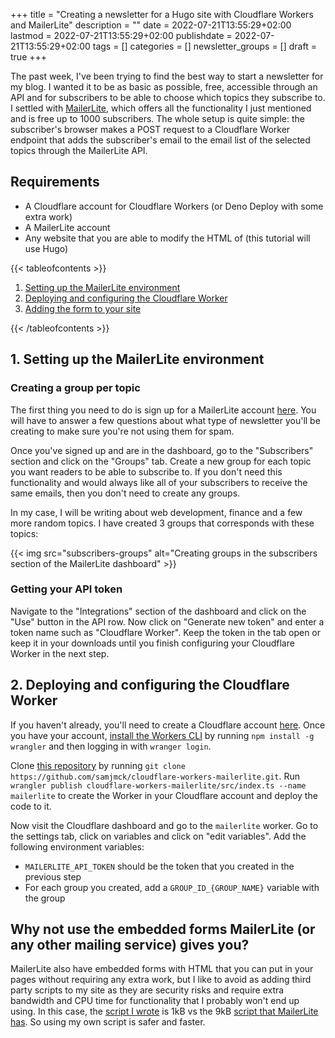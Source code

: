 +++
title = "Creating a newsletter for a Hugo site with Cloudflare Workers and MailerLite"
description = ""
date = 2022-07-21T13:55:29+02:00
lastmod = 2022-07-21T13:55:29+02:00
publishdate = 2022-07-21T13:55:29+02:00
tags = []
categories = []
newsletter_groups = []
draft = true
+++

The past week, I've been trying to find the best way to start a newsletter for my blog. I wanted it to be as basic as possible, free, accessible through an API and for subscribers to be able to choose which topics they subscribe to. I settled with [MailerLite](https://mailerlite.com), which offers all the functionality I just mentioned and is free up to 1000 subscribers. The whole setup is quite simple: the subscriber's browser makes a POST request to a Cloudflare Worker endpoint that adds the subscriber's email to the email list of the selected topics through the MailerLite API.

## Requirements
- A Cloudflare account for Cloudflare Workers (or Deno Deploy with some extra work)
- A MailerLite account
- Any website that you are able to modify the HTML of (this tutorial will use Hugo)

{{< tableofcontents >}}
<ol>
	<li><a href="#1-setting-up-the-mailerlite-environment">Setting up the MailerLite environment</a></li>
	<li><a href="#2-deploying-the-cloudflare-worker">Deploying and configuring the Cloudflare Worker</a></li>
	<li><a href="#">Adding the form to your site</a></li>
</ol>
{{< /tableofcontents >}}

## 1. Setting up the MailerLite environment

### Creating a group per topic

The first thing you need to do is sign up for a MailerLite account [here](https://www.mailerlite.com/signup). You will have to answer a few questions about what type of newsletter you'll be creating to make sure you're not using them for spam.

Once you've signed up and are in the dashboard, go to the "Subscribers" section and click on the "Groups" tab. Create a new group for each topic you want readers to be able to subscribe to. If you don't need this functionality and would always like all of your subscribers to receive the same emails, then you don't need to create any groups.

In my case, I will be writing about web development, finance and a few more random topics. I have created 3 groups that corresponds with these topics:

{{< img src="subscribers-groups" alt="Creating groups in the subscribers section of the MailerLite dashboard" >}}

### Getting your API token

Navigate to the "Integrations" section of the dashboard and click on the "Use" button in the API row. Now click on "Generate new token" and enter a token name such as "Cloudflare Worker". Keep the token in the tab open or keep it in your downloads until you finish configuring your Cloudflare Worker in the next step.

## 2. Deploying and configuring the Cloudflare Worker

If you haven't already, you'll need to create a Cloudflare account [here](https://dash.cloudflare.com/sign-up). Once you have your account, [install the Workers CLI](https://developers.cloudflare.com/workers/wrangler/get-started/) by running `npm install -g wrangler` and then logging in with `wranger login`.

Clone [this repository](https://github.com/samjmck/cloudflare-workers-mailerlite) by running `git clone https://github.com/samjmck/cloudflare-workers-mailerlite.git`. Run `wrangler publish cloudflare-workers-mailerlite/src/index.ts --name mailerlite` to create the Worker in your Cloudflare account and deploy the code to it.

Now visit the Cloudflare dashboard and go to the `mailerlite` worker. Go to the settings tab, click on variables and click on "edit variables". Add the following environment variables:

- `MAILERLITE_API_TOKEN` should be the token that you created in the previous step
- For each group you created, add a `GROUP_ID_{GROUP_NAME}` variable with the group 


## Why not use the embedded forms MailerLite (or any other mailing service) gives you?

MailerLite also have embedded forms with HTML that you can put in your pages without requiring any extra work, but I like to avoid as adding third party scripts to my site as they are security risks and require extra bandwidth and CPU time for functionality that I probably won't end up using. In this case, the [script I wrote](https://raw.githubusercontent.com/samjmck/cloudflare-workers-mailerlite/master/template/script.js) is 1kB vs the 9kB [script that MailerLite has](https://assets.mailerlite.com/js/universal.js). So using my own script is safer and faster.
